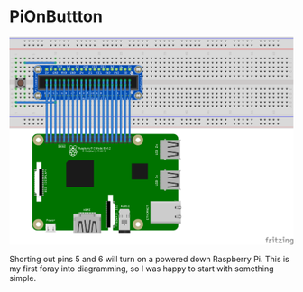 # PiOnButtton

![Fritzing Diagram](PiOnButton_bb.png)

Shorting out pins 5 and 6 will turn on a powered down Raspberry Pi.  This is my first foray into diagramming, so I was happy to start with something simple.
